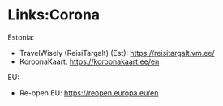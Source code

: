 # Links:Corona

Estonia:
- TravelWisely (ReisiTargalt) (Est): <https://reisitargalt.vm.ee/>
- KoroonaKaart: <https://koroonakaart.ee/en>

EU:
- Re-open EU: <https://reopen.europa.eu/en>
